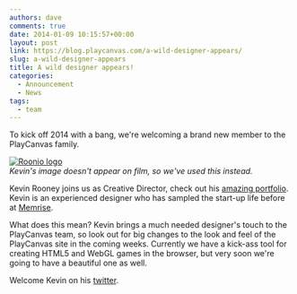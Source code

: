 ```yaml
---
authors: dave
comments: true
date: 2014-01-09 10:15:57+00:00
layout: post
link: https://blog.playcanvas.com/a-wild-designer-appears/
slug: a-wild-designer-appears
title: A wild designer appears!
categories:
  - Announcement
  - News
tags:
  - team
---
```


To kick off 2014 with a bang, we're welcoming a brand new member to the PlayCanvas family.

[![Roonio logo](/img/roonio.png)](/img/roonio.png)
<br />_Kevin's image doesn't appear on film, so we've used this instead._

Kevin Rooney joins us as Creative Director, check out his [amazing portfolio](https://roonio.com/). Kevin is an experienced designer who has sampled the start-up life before at [Memrise](http://memrise.com).

What does this mean? Kevin brings a much needed designer's touch to the PlayCanvas team, so look out for big changes to the look and feel of the PlayCanvas site in the coming weeks. Currently we have a kick-ass tool for creating HTML5 and WebGL games in the browser, but very soon we're going to have a beautiful one as well.

Welcome Kevin on his [twitter](https://twitter.com/4roonio).
